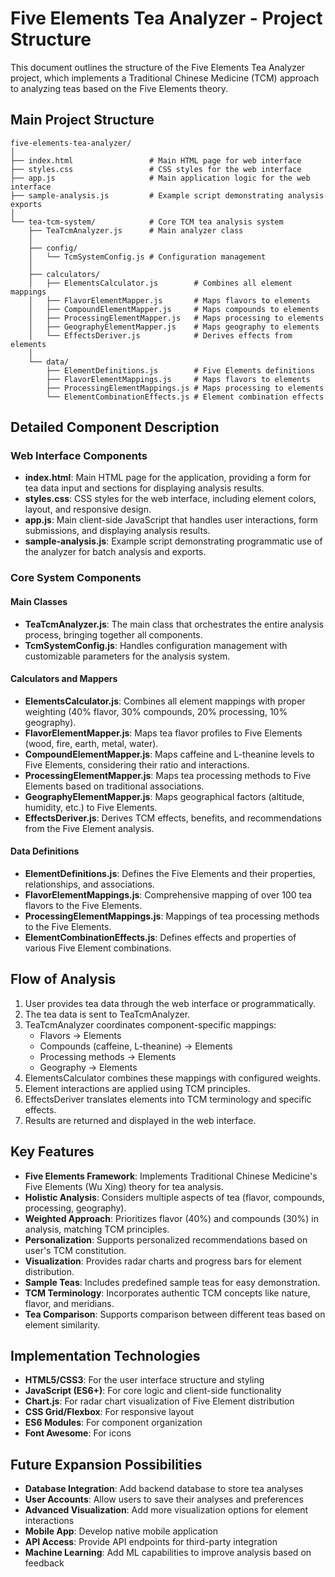 # Five Elements Tea Analyzer - Project Structure

This document outlines the structure of the Five Elements Tea Analyzer project, which implements a Traditional Chinese Medicine (TCM) approach to analyzing teas based on the Five Elements theory.

## Main Project Structure

```
five-elements-tea-analyzer/
│
├── index.html                 # Main HTML page for web interface
├── styles.css                 # CSS styles for the web interface
├── app.js                     # Main application logic for the web interface
├── sample-analysis.js         # Example script demonstrating analysis exports
│
└── tea-tcm-system/            # Core TCM tea analysis system
    ├── TeaTcmAnalyzer.js      # Main analyzer class
    │
    ├── config/
    │   └── TcmSystemConfig.js # Configuration management
    │
    ├── calculators/
    │   ├── ElementsCalculator.js        # Combines all element mappings
    │   ├── FlavorElementMapper.js       # Maps flavors to elements
    │   ├── CompoundElementMapper.js     # Maps compounds to elements
    │   ├── ProcessingElementMapper.js   # Maps processing to elements
    │   ├── GeographyElementMapper.js    # Maps geography to elements
    │   └── EffectsDeriver.js            # Derives effects from elements
    │
    └── data/
        ├── ElementDefinitions.js        # Five Elements definitions
        ├── FlavorElementMappings.js     # Maps flavors to elements
        ├── ProcessingElementMappings.js # Maps processing to elements
        └── ElementCombinationEffects.js # Element combination effects
```

## Detailed Component Description

### Web Interface Components

- **index.html**: Main HTML page for the application, providing a form for tea data input and sections for displaying analysis results.
- **styles.css**: CSS styles for the web interface, including element colors, layout, and responsive design.
- **app.js**: Main client-side JavaScript that handles user interactions, form submissions, and displaying analysis results.
- **sample-analysis.js**: Example script demonstrating programmatic use of the analyzer for batch analysis and exports.

### Core System Components

#### Main Classes

- **TeaTcmAnalyzer.js**: The main class that orchestrates the entire analysis process, bringing together all components.
- **TcmSystemConfig.js**: Handles configuration management with customizable parameters for the analysis system.

#### Calculators and Mappers

- **ElementsCalculator.js**: Combines all element mappings with proper weighting (40% flavor, 30% compounds, 20% processing, 10% geography).
- **FlavorElementMapper.js**: Maps tea flavor profiles to Five Elements (wood, fire, earth, metal, water).
- **CompoundElementMapper.js**: Maps caffeine and L-theanine levels to Five Elements, considering their ratio and interactions.
- **ProcessingElementMapper.js**: Maps tea processing methods to Five Elements based on traditional associations.
- **GeographyElementMapper.js**: Maps geographical factors (altitude, humidity, etc.) to Five Elements.
- **EffectsDeriver.js**: Derives TCM effects, benefits, and recommendations from the Five Element analysis.

#### Data Definitions

- **ElementDefinitions.js**: Defines the Five Elements and their properties, relationships, and associations.
- **FlavorElementMappings.js**: Comprehensive mapping of over 100 tea flavors to the Five Elements.
- **ProcessingElementMappings.js**: Mappings of tea processing methods to the Five Elements.
- **ElementCombinationEffects.js**: Defines effects and properties of various Five Element combinations.

## Flow of Analysis

1. User provides tea data through the web interface or programmatically.
2. The tea data is sent to TeaTcmAnalyzer.
3. TeaTcmAnalyzer coordinates component-specific mappings:
   - Flavors → Elements
   - Compounds (caffeine, L-theanine) → Elements
   - Processing methods → Elements
   - Geography → Elements
4. ElementsCalculator combines these mappings with configured weights.
5. Element interactions are applied using TCM principles.
6. EffectsDeriver translates elements into TCM terminology and specific effects.
7. Results are returned and displayed in the web interface.

## Key Features

- **Five Elements Framework**: Implements Traditional Chinese Medicine's Five Elements (Wu Xing) theory for tea analysis.
- **Holistic Analysis**: Considers multiple aspects of tea (flavor, compounds, processing, geography).
- **Weighted Approach**: Prioritizes flavor (40%) and compounds (30%) in analysis, matching TCM principles.
- **Personalization**: Supports personalized recommendations based on user's TCM constitution.
- **Visualization**: Provides radar charts and progress bars for element distribution.
- **Sample Teas**: Includes predefined sample teas for easy demonstration.
- **TCM Terminology**: Incorporates authentic TCM concepts like nature, flavor, and meridians.
- **Tea Comparison**: Supports comparison between different teas based on element similarity.

## Implementation Technologies

- **HTML5/CSS3**: For the user interface structure and styling
- **JavaScript (ES6+)**: For core logic and client-side functionality
- **Chart.js**: For radar chart visualization of Five Element distribution
- **CSS Grid/Flexbox**: For responsive layout
- **ES6 Modules**: For component organization
- **Font Awesome**: For icons

## Future Expansion Possibilities

- **Database Integration**: Add backend database to store tea analyses
- **User Accounts**: Allow users to save their analyses and preferences
- **Advanced Visualization**: Add more visualization options for element interactions
- **Mobile App**: Develop native mobile application
- **API Access**: Provide API endpoints for third-party integration
- **Machine Learning**: Add ML capabilities to improve analysis based on feedback
